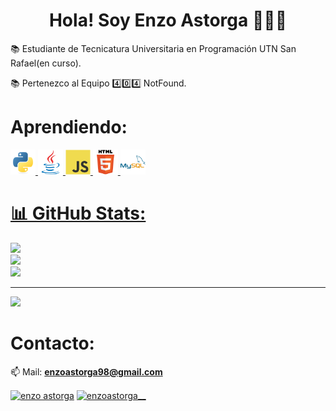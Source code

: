 <h1 align="center">Hola! Soy Enzo Astorga 👨🏻‍💻</h1>
📚 Estudiante de Tecnicatura Universitaria en Programación UTN San Rafael(en curso). 

📚 Pertenezco al Equipo 4️⃣0️⃣4️⃣ NotFound.


# Aprendiendo:
<p align="left"> <a href="https://www.w3.org/html/" target="_blank" rel="noreferrer"><img src="https://raw.githubusercontent.com/devicons/devicon/master/icons/python/python-original.svg" alt="python" width="40" height="40"/> </a> <a href="https://www.java.com" target="_blank" rel="noreferrer"> <img src="https://raw.githubusercontent.com/devicons/devicon/master/icons/java/java-original.svg" alt="java" width="40" height="40"/> </a><a href="https://developer.mozilla.org/en-US/docs/Web/JavaScript" target="_blank" rel="noreferrer"> <img src="https://raw.githubusercontent.com/devicons/devicon/master/icons/javascript/javascript-original.svg" alt="javascript" width="40" height="40"/> <img src="https://raw.githubusercontent.com/devicons/devicon/master/icons/html5/html5-original-wordmark.svg" alt="html5" width="40" height="40"/> </a> </a> <a href="https://www.mysql.com/" target="_blank" rel="noreferrer"> <img src="https://raw.githubusercontent.com/devicons/devicon/master/icons/mysql/mysql-original-wordmark.svg" alt="mysql" width="40" height="40"/> </a> <a href="https://www.python.org" target="_blank" rel="noreferrer"> </p>


# 📊 GitHub Stats:
![](https://github-readme-stats.vercel.app/api?username=EnzoAst&theme=dark&hide_border=false&include_all_commits=false&count_private=false)<br/>
![](https://github-readme-streak-stats.herokuapp.com/?user=EnzoAst&theme=dark&hide_border=false)<br/>
![](https://github-readme-stats.vercel.app/api/top-langs/?username=EnzoAst&theme=dark&hide_border=false&include_all_commits=false&count_private=false&layout=compact)

---
[![](https://visitcount.itsvg.in/api?id=EnzoAst&icon=0&color=0)](https://visitcount.itsvg.in)


# Contacto:
📫 Mail: **enzoastorga98@gmail.com**
<p align="left">
<a href="https://fb.com/enzo astorga" target="blank"><img align="center" src="https://raw.githubusercontent.com/rahuldkjain/github-profile-readme-generator/master/src/images/icons/Social/facebook.svg" alt="enzo astorga" height="30" width="40" /></a>
<a href="https://instagram.com/enzoastorga__" target="blank"><img align="center" src="https://raw.githubusercontent.com/rahuldkjain/github-profile-readme-generator/master/src/images/icons/Social/instagram.svg" alt="enzoastorga__" height="30" width="40" /></a>
</p>

<!-- Proudly created with GPRM ( https://gprm.itsvg.in ) -->
